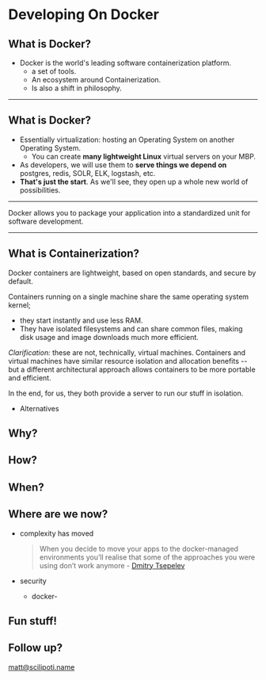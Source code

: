 # Developing On Docker

## What is Docker?

- Docker is the world's leading software containerization platform.
  - a set of tools.  
  - An ecosystem around Containerization.  
  - Is also a shift in philosophy.

---

## What is Docker?
- Essentially virtualization: hosting an Operating System on another Operating System.
  - You can create **many lightweight Linux** virtual servers on your MBP.
- As developers, we will use them to **serve things we depend on** postgres, redis, SOLR, ELK, logstash, etc.  
- **That's just the start**.  As we'll see, they open up a whole new world of possibilities.

---

Docker allows you to package your application into a standardized unit for software development.

---


## What is Containerization?

Docker containers are lightweight, based on open standards, and secure by default.

Containers running on a single machine share the same operating system kernel;
- they start instantly and use less RAM.
- They have isolated filesystems and can share common files, making disk usage and image downloads much more efficient.

_Clarification:_ these are not, technically, virtual machines.  Containers and virtual machines have similar resource isolation and allocation benefits -- but a different architectural approach allows containers to be more portable and efficient.  

In the end, for us, they both provide a server to run our stuff in isolation.


- Alternatives


## Why?

## How?

## When?

## Where are we now?

- complexity has moved
  > When you decide to move your apps to the docker-managed environments you’ll realise that some of the approaches you were using don’t work anymore - [Dmitry Tsepelev](https://medium.com/@AnjLab/how-to-set-up-elk-for-rails-log-management-using-docker-and-docker-compose-a6edc290669f#.kci5rkjv2)

- security
  - docker-

## Fun stuff!

## Follow up?

matt@scilipoti.name
